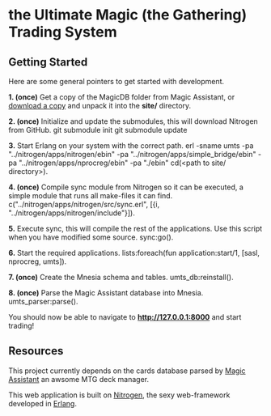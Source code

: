 the Ultimate Magic (the Gathering) Trading System
=============================
Getting Started
---------------
Here are some general pointers to get started with development.

**1. (once)** Get a copy of the MagicDB folder from Magic Assistant, or [download a copy](http://dl.dropbox.com/u/2243552/MagicDB.tar.gz) and unpack it into the **site/** directory.

**2. (once)** Initialize and update the submodules, this will download Nitrogen from GitHub.
    git submodule init
    git submodule update

**3.** Start Erlang on your system with the correct path.
    erl -sname umts -pa "../nitrogen/apps/nitrogen/ebin" -pa "../nitrogen/apps/simple_bridge/ebin" -pa "../nitrogen/apps/nprocreg/ebin" -pa "./ebin"
    cd(<path to site/ directory>).

**4. (once)** Compile sync module from Nitrogen so it can be executed, a simple module that runs all make-files it can find.
    c("../nitrogen/apps/nitrogen/src/sync.erl", [{i, "../nitrogen/apps/nitrogen/include"}]).

**5.** Execute sync, this will compile the rest of the applications. Use this script when you have modified some source.
    sync:go().

**6.** Start the required applications.
    lists:foreach(fun application:start/1, [sasl, nprocreg, umts]).

**7. (once)** Create the Mnesia schema and tables.
    umts_db:reinstall().

**8. (once)** Parse the Magic Assistant database into Mnesia.
    umts_parser:parse().

You should now be able to navigate to **http://127.0.0.1:8000** and start trading!

Resources
---------
This project currently depends on the cards database parsed by [Magic Assistant](https://sourceforge.net/projects/mtgbrowser/) an awsome MTG deck manager.

This web application is built on [Nitrogen](http://nitrogenproject.com), the sexy web-framework developed in [Erlang](http://www.erlang.org).